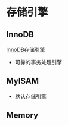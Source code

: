# 存储引擎

## InnoDB

[InnoDB存储引擎](mysql-engine-innodb.md)

- 可靠的事务处理引擎

## MyISAM

- 默认存储引擎

## Memory
